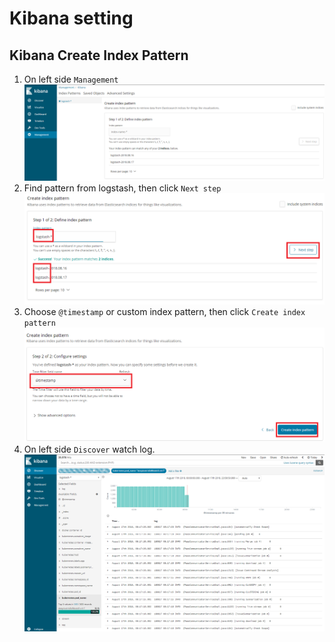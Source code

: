 # Kibana setting
## Kibana Create Index Pattern

1. On left side `Management`
![alt text](/Images/kibana_setting.png "Create Index Pattern")
2. Find pattern from logstash, then click `Next step`
![alt text](/Images/kibana_setting2.png "Create Index Pattern 2")
3. Choose `@timestamp` or custom index pattern, then click `Create index pattern`
![alt text](/Images/kibana_setting3.png "Create Index Pattern 3")
4. On left side `Discover` watch log.
![alt text](/Images/kibana_logging.png "Kibana")